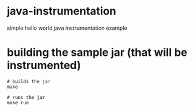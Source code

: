 # java-instrumentation
simple hello world java instrumentation example


# building the sample jar (that will be instrumented)
```
# builds the jar
make
```
```
# runs the jar
make run
```
